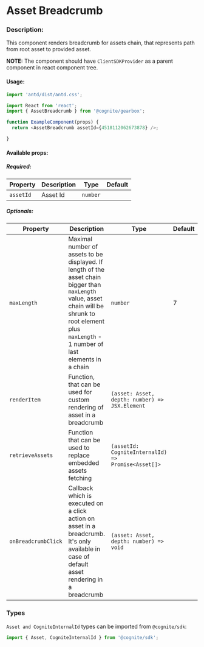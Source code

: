 # Asset Breadcrumb

<!-- STORY -->

### Description:

This component renders breadcrumb for assets chain, that represents path from root asset to provided asset.

**NOTE:** The component should have `ClientSDKProvider` as a parent component in react component tree.

#### Usage:

```typescript jsx
import 'antd/dist/antd.css';

import React from 'react';
import { AssetBreadcrumb } from '@cognite/gearbox';

function ExampleComponent(props) {
  return <AssetBreadcrumb assetId={4518112062673878} />;

}
```

#### Available props:

##### Required:

| Property  | Description | Type     | Default |
| --------- | ----------- | -------- | ------- |
| `assetId` | Asset Id    | `number` |         |

##### Optionals:

| Property            | Description                                                                                                                                                                                              | Type                                           | Default |
| ------------------- | -------------------------------------------------------------------------------------------------------------------------------------------------------------------------------------------------------- | ---------------------------------------------- | ------- |
| `maxLength`         | Maximal number of assets to be displayed. If length of the asset chain bigger than `maxLength` value, asset chain will be shrunk to root element plus `maxLength` - 1 number of last elements in a chain | `number`                                       | 7       |
| `renderItem`        | Function, that can be used for custom rendering of asset in a breadcrumb                                                                                                                                 | `(asset: Asset, depth: number) => JSX.Element` |         |
| `retrieveAssets` | Function that can be used to replace embedded assets fetching                                 | `(assetId: CogniteInternalId) => Promise<Asset[]>`                                   |                          |
| `onBreadcrumbClick` | Callback which is executed on a click action on asset in a breadcrumb. It's only available in case of default asset rendering in a breadcrumb                                                               | `(asset: Asset, depth: number) => void`        |         |

### Types

`Asset and CogniteInternalId` types can be imported from `@cognite/sdk`:

```typescript
import { Asset, CogniteInternalId } from '@cognite/sdk';
```
